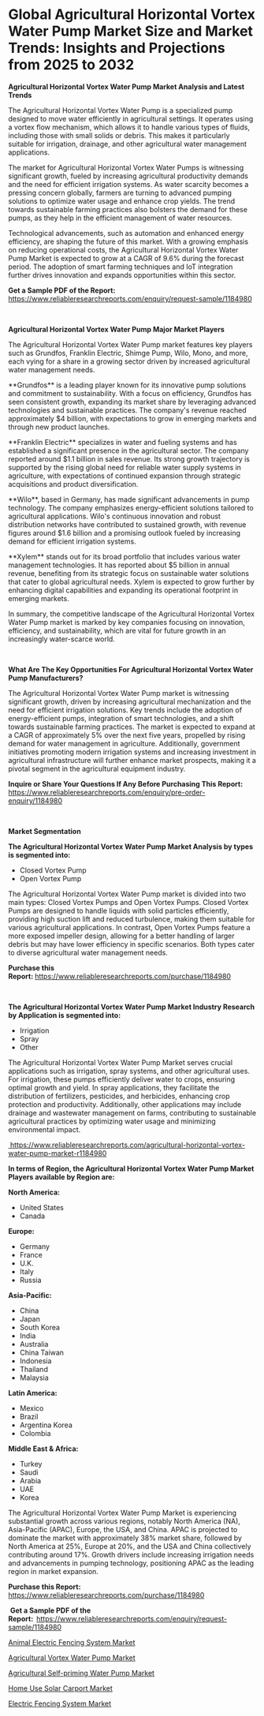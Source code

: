 <p><h1>Global Agricultural Horizontal Vortex Water Pump Market Size and Market Trends: Insights and Projections from 2025 to 2032</h1></p><p><strong>Agricultural Horizontal Vortex Water Pump Market Analysis and Latest Trends</strong></p>
<p><p>The Agricultural Horizontal Vortex Water Pump is a specialized pump designed to move water efficiently in agricultural settings. It operates using a vortex flow mechanism, which allows it to handle various types of fluids, including those with small solids or debris. This makes it particularly suitable for irrigation, drainage, and other agricultural water management applications.</p><p>The market for Agricultural Horizontal Vortex Water Pumps is witnessing significant growth, fueled by increasing agricultural productivity demands and the need for efficient irrigation systems. As water scarcity becomes a pressing concern globally, farmers are turning to advanced pumping solutions to optimize water usage and enhance crop yields. The trend towards sustainable farming practices also bolsters the demand for these pumps, as they help in the efficient management of water resources.</p><p>Technological advancements, such as automation and enhanced energy efficiency, are shaping the future of this market. With a growing emphasis on reducing operational costs, the Agricultural Horizontal Vortex Water Pump Market is expected to grow at a CAGR of 9.6% during the forecast period. The adoption of smart farming techniques and IoT integration further drives innovation and expands opportunities within this sector.</p></p>
<p><strong>Get a Sample PDF of the Report:&nbsp;</strong> <a href="https://www.reliableresearchreports.com/enquiry/request-sample/1184980?utm_campaign=13&utm_medium=2&utm_source=Github&utm_content=ia&utm_term=11012025&utm_id=agricultural-horizontal-vortex-water-pump">https://www.reliableresearchreports.com/enquiry/request-sample/1184980</a></p>
<p>&nbsp;</p>
<p><strong>Agricultural Horizontal Vortex Water Pump Major Market Players</strong></p>
<p><p>The Agricultural Horizontal Vortex Water Pump market features key players such as Grundfos, Franklin Electric, Shimge Pump, Wilo, Mono, and more, each vying for a share in a growing sector driven by increased agricultural water management needs.</p><p>**Grundfos** is a leading player known for its innovative pump solutions and commitment to sustainability. With a focus on efficiency, Grundfos has seen consistent growth, expanding its market share by leveraging advanced technologies and sustainable practices. The company's revenue reached approximately $4 billion, with expectations to grow in emerging markets and through new product launches.</p><p>**Franklin Electric** specializes in water and fueling systems and has established a significant presence in the agricultural sector. The company reported around $1.1 billion in sales revenue. Its strong growth trajectory is supported by the rising global need for reliable water supply systems in agriculture, with expectations of continued expansion through strategic acquisitions and product diversification.</p><p>**Wilo**, based in Germany, has made significant advancements in pump technology. The company emphasizes energy-efficient solutions tailored to agricultural applications. Wilo's continuous innovation and robust distribution networks have contributed to sustained growth, with revenue figures around $1.6 billion and a promising outlook fueled by increasing demand for efficient irrigation systems.</p><p>**Xylem** stands out for its broad portfolio that includes various water management technologies. It has reported about $5 billion in annual revenue, benefiting from its strategic focus on sustainable water solutions that cater to global agricultural needs. Xylem is expected to grow further by enhancing digital capabilities and expanding its operational footprint in emerging markets.</p><p>In summary, the competitive landscape of the Agricultural Horizontal Vortex Water Pump market is marked by key companies focusing on innovation, efficiency, and sustainability, which are vital for future growth in an increasingly water-scarce world.</p></p>
<p>&nbsp;</p>
<p><strong>What Are The Key Opportunities For Agricultural Horizontal Vortex Water Pump Manufacturers?</strong></p>
<p><p>The Agricultural Horizontal Vortex Water Pump market is witnessing significant growth, driven by increasing agricultural mechanization and the need for efficient irrigation solutions. Key trends include the adoption of energy-efficient pumps, integration of smart technologies, and a shift towards sustainable farming practices. The market is expected to expand at a CAGR of approximately 5% over the next five years, propelled by rising demand for water management in agriculture. Additionally, government initiatives promoting modern irrigation systems and increasing investment in agricultural infrastructure will further enhance market prospects, making it a pivotal segment in the agricultural equipment industry.</p></p>
<p><strong>Inquire or Share Your Questions If Any Before Purchasing This Report:</strong> <a href="https://www.reliableresearchreports.com/enquiry/pre-order-enquiry/1184980?utm_campaign=13&utm_medium=2&utm_source=Github&utm_content=ia&utm_term=11012025&utm_id=agricultural-horizontal-vortex-water-pump">https://www.reliableresearchreports.com/enquiry/pre-order-enquiry/1184980</a></p>
<p>&nbsp;</p>
<p><strong>Market Segmentation</strong></p>
<p><strong>The Agricultural Horizontal Vortex Water Pump Market Analysis by types is segmented into:</strong></p>
<p><ul><li>Closed Vortex Pump</li><li>Open Vortex Pump</li></ul></p>
<p><p>The Agricultural Horizontal Vortex Water Pump market is divided into two main types: Closed Vortex Pumps and Open Vortex Pumps. Closed Vortex Pumps are designed to handle liquids with solid particles efficiently, providing high suction lift and reduced turbulence, making them suitable for various agricultural applications. In contrast, Open Vortex Pumps feature a more exposed impeller design, allowing for a better handling of larger debris but may have lower efficiency in specific scenarios. Both types cater to diverse agricultural water management needs.</p></p>
<p><strong>Purchase this Report:&nbsp;</strong><a href="https://www.reliableresearchreports.com/purchase/1184980?utm_campaign=13&utm_medium=2&utm_source=Github&utm_content=ia&utm_term=11012025&utm_id=agricultural-horizontal-vortex-water-pump">https://www.reliableresearchreports.com/purchase/1184980</a></p>
<p>&nbsp;</p>
<p><strong>The Agricultural Horizontal Vortex Water Pump Market Industry Research by Application is segmented into:</strong></p>
<p><ul><li>Irrigation</li><li>Spray</li><li>Other</li></ul></p>
<p><p>The Agricultural Horizontal Vortex Water Pump Market serves crucial applications such as irrigation, spray systems, and other agricultural uses. For irrigation, these pumps efficiently deliver water to crops, ensuring optimal growth and yield. In spray applications, they facilitate the distribution of fertilizers, pesticides, and herbicides, enhancing crop protection and productivity. Additionally, other applications may include drainage and wastewater management on farms, contributing to sustainable agricultural practices by optimizing water usage and minimizing environmental impact.</p></p>
<p><a href="https://www.reliableresearchreports.com/agricultural-horizontal-vortex-water-pump-market-r1184980?utm_campaign=13&utm_medium=2&utm_source=Github&utm_content=ia&utm_term=11012025&utm_id=agricultural-horizontal-vortex-water-pump">&nbsp;https://www.reliableresearchreports.com/agricultural-horizontal-vortex-water-pump-market-r1184980</a></p>
<p><strong>In terms of Region, the Agricultural Horizontal Vortex Water Pump Market Players available by Region are:</strong></p>
<p>
    <p> <strong> North America: </strong>
        <ul>
            <li>United States</li>
            <li>Canada</li>
        </ul>
        </p> 
    <p> <strong> Europe: </strong>
        <ul>
            <li>Germany</li>
            <li>France</li>
            <li>U.K.</li>
            <li>Italy</li>
            <li>Russia</li>
        </ul>
        </p> 
    <p> <strong> Asia-Pacific: </strong>
        <ul>
            <li>China</li>
            <li>Japan</li>
            <li>South Korea</li>
            <li>India</li>
            <li>Australia</li>
            <li>China Taiwan</li>
            <li>Indonesia</li>
            <li>Thailand</li>
            <li>Malaysia</li>
        </ul>
        </p> 
    <p> <strong> Latin America: </strong>
        <ul>
            <li>Mexico</li>
            <li>Brazil</li>
            <li>Argentina Korea</li>
            <li>Colombia</li>
        </ul>
        </p> 
    <p> <strong> Middle East & Africa: </strong>
        <ul>
            <li>Turkey</li>
            <li>Saudi</li>
            <li>Arabia</li>
            <li>UAE</li>
            <li>Korea</li>
        </ul>
    </p>
    </p>
<p><p>The Agricultural Horizontal Vortex Water Pump Market is experiencing substantial growth across various regions, notably North America (NA), Asia-Pacific (APAC), Europe, the USA, and China. APAC is projected to dominate the market with approximately 38% market share, followed by North America at 25%, Europe at 20%, and the USA and China collectively contributing around 17%. Growth drivers include increasing irrigation needs and advancements in pumping technology, positioning APAC as the leading region in market expansion.</p></p>
<p><strong>Purchase this Report: </strong><a href="https://www.reliableresearchreports.com/purchase/1184980?utm_campaign=13&utm_medium=2&utm_source=Github&utm_content=ia&utm_term=11012025&utm_id=agricultural-horizontal-vortex-water-pump">https://www.reliableresearchreports.com/purchase/1184980</a></p>
<p>&nbsp;<strong>Get a Sample PDF of the Report:&nbsp;&nbsp;</strong><a href="https://www.reliableresearchreports.com/enquiry/request-sample/1184980?utm_campaign=13&utm_medium=2&utm_source=Github&utm_content=ia&utm_term=11012025&utm_id=agricultural-horizontal-vortex-water-pump">https://www.reliableresearchreports.com/enquiry/request-sample/1184980</a></p>
<p><strong></strong></p>
<p><p><a href="https://github.com/rosamariarocque98/Market-Research-Report-List-1/blob/main/animal-electric-fencing-system-market.md?utm_campaign=13&utm_medium=2&utm_source=Github&utm_content=ia&utm_term=11012025&utm_id=agricultural-horizontal-vortex-water-pump">Animal Electric Fencing System Market</a></p><p><a href="https://github.com/dolorespeddico90/Market-Research-Report-List-1/blob/main/agricultural-vortex-water-pump-market.md?utm_campaign=13&utm_medium=2&utm_source=Github&utm_content=ia&utm_term=11012025&utm_id=agricultural-horizontal-vortex-water-pump">Agricultural Vortex Water Pump Market</a></p><p><a href="https://github.com/krinerstormy331/Market-Research-Report-List-1/blob/main/agricultural-self-priming-water-pump-market.md?utm_campaign=13&utm_medium=2&utm_source=Github&utm_content=ia&utm_term=11012025&utm_id=agricultural-horizontal-vortex-water-pump">Agricultural Self-priming Water Pump Market</a></p><p><a href="https://github.com/suleimannichelle7/Market-Research-Report-List-1/blob/main/home-use-solar-carport-market.md?utm_campaign=13&utm_medium=2&utm_source=Github&utm_content=ia&utm_term=11012025&utm_id=agricultural-horizontal-vortex-water-pump">Home Use Solar Carport Market</a></p><p><a href="https://github.com/MariaWashington76/Market-Research-Report-List-1/blob/main/electric-fencing-system-market.md?utm_campaign=13&utm_medium=2&utm_source=Github&utm_content=ia&utm_term=11012025&utm_id=agricultural-horizontal-vortex-water-pump">Electric Fencing System Market</a></p></p>